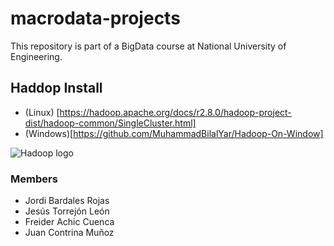# macrodata-projects
This repository is part of a BigData course at National University of Engineering.


## Haddop Install
- (Linux) [https://hadoop.apache.org/docs/r2.8.0/hadoop-project-dist/hadoop-common/SingleCluster.html]
- (Windows)[https://github.com/MuhammadBilalYar/Hadoop-On-Window] 

![Hadoop logo](https://upload.wikimedia.org/wikipedia/commons/3/38/Hadoop_logo_new.svg)



### Members
- Jordi Bardales Rojas
- Jesús Torrejón León 
- Freider Achic Cuenca
- Juan Contrina Muñoz
